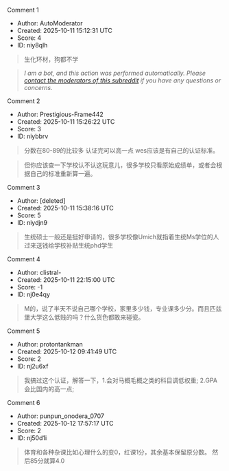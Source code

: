 Comment 1

- Author: AutoModerator
- Created: 2025-10-11 15:12:31 UTC
- Score: 4
- ID: niy8qlh

> 生化环材，狗都不学

> *I am a bot, and this action was performed automatically. Please [contact the moderators of this subreddit](/message/compose/?to=/r/iwanttorun) if you have any questions or concerns.*

Comment 2

- Author: Prestigious-Frame442
- Created: 2025-10-11 15:26:22 UTC
- Score: 3
- ID: niybbrv

> 分数在80-89的比较多 认证完可以高一点 wes应该是有自己的认证标准。

> 但你应该查一下学校认不认这玩意儿，很多学校只看原始成绩单，或者会根据自己的标准重新算一遍。

Comment 3

- Author: [deleted]
- Created: 2025-10-11 15:38:16 UTC
- Score: 5
- ID: niydjn9

> 生统硕士一般还是挺好申请的，很多学校像Umich就指着生统Ms学位的人过来送钱给学校补贴生统phd学生

Comment 4

- Author: clistral-
- Created: 2025-10-11 22:15:00 UTC
- Score: -1
- ID: nj0e4qy

> M的，说了半天不说自己哪个学校，家里多少钱，专业课多少分。而且匹兹堡大学这么低贱的吗？什么货色都敢来碰瓷。

Comment 5

- Author: protontankman
- Created: 2025-10-12 09:41:49 UTC
- Score: 2
- ID: nj2u6xf

> 我搞过这个认证，解答一下，1.会对马概毛概之类的科目调低权重; 2.GPA会比国内的高一点;

Comment 6

- Author: punpun_onodera_0707
- Created: 2025-10-12 17:57:17 UTC
- Score: 2
- ID: nj50d1i

> 体育和各种杂课比如心理什么的变0，红课1分，其余基本保留原分数。 然后85分就算4.0
